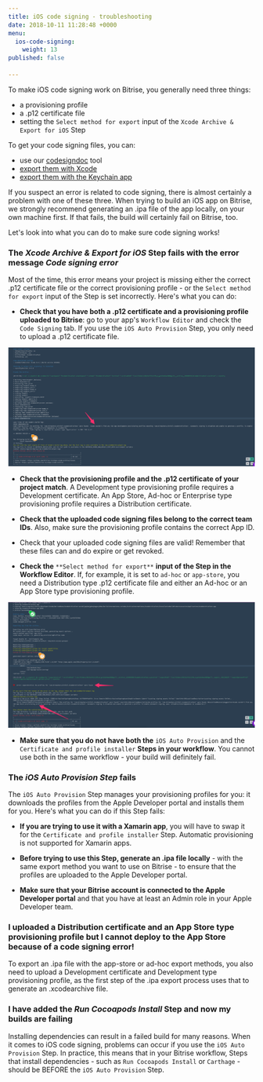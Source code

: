 ```yaml
---
title: iOS code signing - troubleshooting
date: 2018-10-11 11:28:48 +0000
menu:
  ios-code-signing:
    weight: 13
published: false

---
```

To make iOS code signing work on Bitrise, you generally need three things:

* a provisioning profile
* a .p12 certificate file
* setting the `Select method for export` input of the `Xcode Archive & Export for iOS` Step

To get your code signing files, you can:

- use our [codesigndoc](https://github.com/bitrise-tools/codesigndoc) tool
- [export them with Xcode](https://devcenter.bitrise.io/code-signing/ios-code-signing/exporting-code-signing-files/#exporting-certificates-using-xcode)
- [export them with the Keychain app](https://devcenter.bitrise.io/code-signing/ios-code-signing/exporting-code-signing-files/#exporting-manually)

If you suspect an error is related to code signing, there is almost certainly a problem with one of these three. When trying to build an iOS app on Bitrise, we strongly recommend generating an .ipa file of the app locally, on your own machine first. If that fails, the build will certainly fail on Bitrise, too.

Let's look into what you can do to make sure code signing works!

### The _Xcode Archive & Export for iOS_ Step fails with the error message _Code signing error_

Most of the time, this error means your project is missing either the correct .p12 certificate file or the correct provisioning profile - or the `Select method for export` input of the Step is set incorrectly. Here's what you can do:

* **Check that you have both a .p12 certificate and a provisioning profile uploaded to Bitrise**: go to your app's `Workflow Editor` and check the `Code Signing` tab. If you use the `iOS Auto Provision` Step, you only need to upload a .p12 certificate file.

![](/img/archive_fail.png)

* **Check that the provisioning profile and the .p12 certificate of your project match**. A Development type provisioning profile requires a Development certificate. An App Store, Ad-hoc or Enterprise type provisioning profile requires a Distribution certificate.

* **Check that the uploaded code signing files belong to the correct team IDs**. Also, make sure the provisioning profile contains the correct App ID.

* Check that your uploaded code signing files are valid! Remember that these files can and do expire or get revoked.

* **Check the** `**Select method for export**` **input of the Step in the Workflow Editor**. If, for example, it is set to `ad-hoc` or `app-store`, you need a Distribution type .p12 certificate file and either an Ad-hoc or an App Store type provisioning profile.

![](/img/export_fail.png)

* **Make sure that you do not have both the** `iOS Auto Provision` and the `Certificate and profile installer` **Steps in your workflow**. You cannot use both in the same workflow - your build will definitely fail.

### The _iOS Auto Provision Step_ fails

The `iOS Auto Provision` Step manages your provisioning profiles for you: it downloads the profiles from the Apple Developer portal and installs them for you. Here's what you can do if this Step fails:

* **If you are trying to use it with a Xamarin app**, you will have to swap it for the `Certificate and profile installer` Step. Automatic provisioning is not supported for Xamarin apps.

* **Before trying to use this Step, generate an .ipa file locally** - with the same export method you want to use on Bitrise - to ensure that the profiles are uploaded to the Apple Developer portal.

* **Make sure that your Bitrise account is connected to the Apple Developer portal** and that you have at least an Admin role in your Apple Developer team.

### I uploaded a Distribution certificate and an App Store type provisioning profile but I cannot deploy to the App Store because of a code signing error!

To export an .ipa file with the app-store or ad-hoc export methods, you also need to upload a Development certificate and Development type provisioning profile, as the first step of the .ipa export process uses that to generate an .xcodearchive file.

### I have added the _Run Cocoapods Install_ Step and now my builds are failing

Installing dependencies can result in a failed build for many reasons. When it comes to iOS code signing, problems can occur if you use the `iOS Auto Provision` Step. In practice, this means that in your Bitrise workflow, Steps that install dependencies - such as `Run Cocoapods Install` or `Carthage` - should be BEFORE the `iOS Auto Provision` Step.